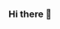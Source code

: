 ### Hi there 👋

<!--
**lngphgthao/lngphgthao** is a ✨ _special_ ✨ repository because its `README.md` (this file) appears on your GitHub profile.

Major in Computer Science at University of Information Technology - VNUHCM


## 🌐 Socials:
[![Facebook](https://img.shields.io/badge/Facebook-%231877F2.svg?logo=Facebook&logoColor=white)](https://facebook.com/https://www.facebook.com/lngphthao/) [![Instagram](https://img.shields.io/badge/Instagram-%23E4405F.svg?logo=Instagram&logoColor=white)](https://instagram.com/https://www.instagram.com/lngphthao/) 

### ✍️ Random Dev Quote
![](https://quotes-github-readme.vercel.app/api?type=horizontal&theme=tokyonight)

---
[![](https://visitcount.itsvg.in/api?id=lngphgthao&icon=5&color=1)](https://visitcount.itsvg.in)

<!-- Proudly created with GPRM ( https://gprm.itsvg.in ) -->
